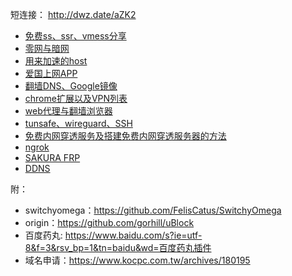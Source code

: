 短连接： http://dwz.date/aZK2

* [免费ss、ssr、vmess分享](免费ss、ssr、vmess分享/)
* [零网与暗网](零网与暗网/)
* [用来加速的host](用来加速的host/)
* [爱国上网APP](爱国上网APP/)
* [翻墙DNS、Google镜像](翻墙DNS、Google镜像/)
* [chrome扩展以及VPN列表](chrome扩展以及VPN列表/)
* [web代理与翻墙浏览器](web代理与翻墙浏览器/)
* [tunsafe、wireguard、SSH](tunsafe、wireguard、SSH/)
* [免费内网穿透服务及搭建免费内网穿透服务器的方法](https://www.lu8.win/)
* [ngrok](https://ngrok.com/)
* [SAKURA FRP](https://www.natfrp.com/)
* [DDNS](https://www.duckdns.org/)

附：

* switchyomega：https://github.com/FelisCatus/SwitchyOmega
* origin：https://github.com/gorhill/uBlock
* 百度药丸: https://www.baidu.com/s?ie=utf-8&f=3&rsv_bp=1&tn=baidu&wd=百度药丸插件
* 域名申请：https://www.kocpc.com.tw/archives/180195
